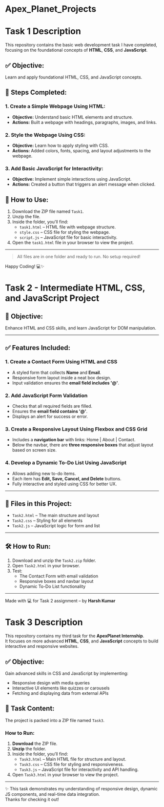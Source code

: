 # Apex_Planet_Projects

# Task 1 Description

This repository contains the basic web development task I have completed, focusing on the foundational concepts of **HTML**, **CSS**, and **JavaScript**.

## ✅ Objective:
Learn and apply foundational HTML, CSS, and JavaScript concepts.

## 📌 Steps Completed:

### 1. Create a Simple Webpage Using HTML:
- **Objective:** Understand basic HTML elements and structure.
- **Actions:** Built a webpage with headings, paragraphs, images, and links.

### 2. Style the Webpage Using CSS:
- **Objective:** Learn how to apply styling with CSS.
- **Actions:** Added colors, fonts, spacing, and layout adjustments to the webpage.

### 3. Add Basic JavaScript for Interactivity:
- **Objective:** Implement simple interactions using JavaScript.
- **Actions:** Created a button that triggers an alert message when clicked.

## 📁 How to Use:
1. Download the ZIP file named `Task1`.
2. Unzip the file.
3. Inside the folder, you'll find:
   - `task1.html` – HTML file with webpage structure.
   - `style.css` – CSS file for styling the webpage.
   - `script.js` – JavaScript file for basic interactivity.
4. Open the `task1.html` file in your browser to view the project.

---

> All files are in one folder and ready to run. No setup required!

Happy Coding! 💻✨

# Task 2 - Intermediate HTML, CSS, and JavaScript Project

## 🎯 Objective:
Enhance HTML and CSS skills, and learn JavaScript for DOM manipulation.

---

## ✅ Features Included:

### 1. Create a Contact Form Using HTML and CSS
- A styled form that collects **Name** and **Email**.
- Responsive form layout inside a neat box design.
- Input validation ensures the **email field includes '@'**.

### 2. Add JavaScript Form Validation
- Checks that all required fields are filled.
- Ensures the **email field contains '@'**.
- Displays an alert for success or error.

### 3. Create a Responsive Layout Using Flexbox and CSS Grid
- Includes a **navigation bar** with links: Home | About | Contact.
- Below the navbar, there are **three responsive boxes** that adjust layout based on screen size.

### 4. Develop a Dynamic To-Do List Using JavaScript
- Allows adding new to-do items.
- Each item has **Edit, Save, Cancel, and Delete** buttons.
- Fully interactive and styled using CSS for better UX.

---

## 📁 Files in this Project:
- `Task2.html` – The main structure and layout
- `Task2.css` – Styling for all elements
- `Task2.js` – JavaScript logic for form and list

---

## 🛠️ How to Run:
1. Download and unzip the `Task2.zip` folder.
2. Open `Task2.html` in your browser.
3. Test:
   - The Contact Form with email validation
   - Responsive boxes and navbar layout
   - Dynamic To-Do List functionality

---

Made with 💻 for Task 2 assignment – by **Harsh Kumar**

# Task 3 Description

This repository contains my third task for the **ApexPlanet Internship**.  
It focuses on more advanced **HTML**, **CSS**, and **JavaScript** concepts to build interactive and responsive websites.

## ✅ Objective:
Gain advanced skills in CSS and JavaScript by implementing:
- Responsive design with media queries
- Interactive UI elements like quizzes or carousels
- Fetching and displaying data from external APIs

## 📁 Task Content:
The project is packed into a ZIP file named `Task3`.

### How to Run:
1. **Download** the ZIP file.
2. **Unzip** the folder.
3. Inside the folder, you’ll find:
   - `Task3.html` – Main HTML file for structure and layout.
   - `Task3.css` – CSS file for styling and responsiveness.
   - `Task3.js` – JavaScript file for interactivity and API handling.
4. Open `Task3.html` in your browser to view the project.

---

✨ This task demonstrates my understanding of responsive design, dynamic JS components, and real-time data integration.  
Thanks for checking it out!



